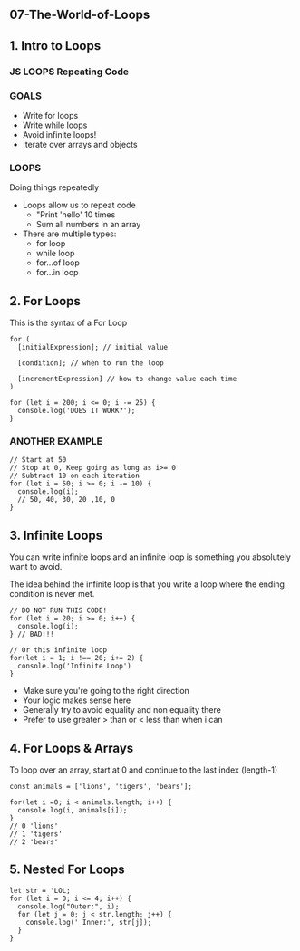 ## 07-The-World-of-Loops

## 1. Intro to Loops

### JS LOOPS Repeating Code

### GOALS

- Write for loops
- Write while loops
- Avoid infinite loops!
- Iterate over arrays and objects

### LOOPS

Doing things repeatedly

- Loops allow us to repeat code
  - "Print 'hello' 10 times
  - Sum all numbers in an array
- There are multiple types:
  - for loop
  - while loop
  - for...of loop
  - for...in loop

## 2. For Loops

This is the syntax of a For Loop

```
for (
  [initialExpression]; // initial value

  [condition]; // when to run the loop

  [incrementExpression] // how to change value each time
)
```

```
for (let i = 200; i <= 0; i -= 25) {
  console.log('DOES IT WORK?');
}
```

### ANOTHER EXAMPLE

```
// Start at 50
// Stop at 0, Keep going as long as i>= 0
// Subtract 10 on each iteration
for (let i = 50; i >= 0; i -= 10) {
  console.log(i);
  // 50, 40, 30, 20 ,10, 0
}
```

## 3. Infinite Loops

You can write infinite loops and an infinite loop is something you absolutely want to avoid.

The idea behind the infinite loop is that you write a loop where the ending condition is never met.

```
// DO NOT RUN THIS CODE!
for (let i = 20; i >= 0; i++) {
  console.log(i);
} // BAD!!!

// Or this infinite loop
for(let i = 1; i !== 20; i+= 2) {
  console.log('Infinite Loop')
}
```

- Make sure you're going to the right direction
- Your logic makes sense here
- Generally try to avoid equality and non equality there
- Prefer to use greater > than or < less than when i can

## 4. For Loops & Arrays
To loop over an array, start at 0 and continue to the last index (length-1)

```
const animals = ['lions', 'tigers', 'bears'];

for(let i =0; i < animals.length; i++) {
  console.log(i, animals[i]);
}
// 0 'lions'
// 1 'tigers'
// 2 'bears'
```

## 5. Nested For Loops
```
let str = 'LOL;
for (let i = 0; i <= 4; i++) {
  console.log("Outer:", i);  
  for (let j = 0; j < str.length; j++) {
    console.log(' Inner:', str[j]);
  }
}
```